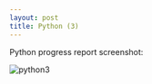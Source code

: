 ```yaml
---
layout: post
title: Python (3)
---
```


Python progress report screenshot: 

![python3](https://github.com/tshjortile/tshjortile.github.io/tree/master/assets/img/python3.png?raw=true)